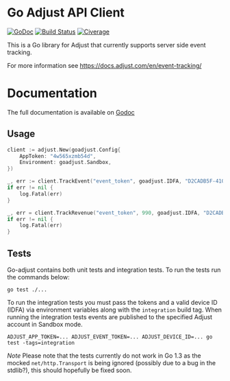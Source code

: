 Go Adjust API Client
====================

[![GoDoc](https://img.shields.io/badge/godoc-reference-blue.svg "GoDoc")](http://godoc.org/github.com/hailocab/go-adjust) 
[![Build Status](https://img.shields.io/travis/hailocab/g-adjust/master.svg "Build Status")](https://travis-ci.org/hailocab/go-adjust) 
[![Civerage](http://gocover.io/_badge/github.com/hailocab/go-adjust "Coverage")](http://gocover.io/github.com/hailocab/go-adjust)

This is a Go library for Adjust that currently supports server side event tracking.

For more information see https://docs.adjust.com/en/event-tracking/

Documentation
=============

The full documentation is available on [Godoc](http://godoc.org/github.com/hailocab/go-adjust)

## Usage

```go
client := adjust.New(goadjust.Config{
    AppToken: "4w565xzmb54d",
    Environment: goadjust.Sandbox,
})

_, err := client.TrackEvent("event_token", goadjust.IDFA, "D2CADB5F-410F-4963-AC0C-2A78534BDF1E", time.Now())
if err != nil {
    log.Fatal(err)
}

_, err = client.TrackRevenue("event_token", 990, goadjust.IDFA, "D2CADB5F-410F-4963-AC0C-2A78534BDF1E", time.Now())
if err != nil {
    log.Fatal(err)
}
```

## Tests

Go-adjust contains both unit tests and integration tests. To run the tests run the commands below:

```
go test ./...
```

To run the integration tests you must pass the tokens and a valid device ID (IDFA) via environment variables along with the `integration` build tag. When running the integration tests events are published to the specified Adjust account in Sandbox mode.

```
ADJUST_APP_TOKEN=... ADJUST_EVENT_TOKEN=... ADJUST_DEVICE_ID=... go test -tags=integration
```

*Note* Please note that the tests currently do not work in Go 1.3 as the mocked `net/http.Transport` is being ignored (possibly due to a bug in the stdlib?), this should hopefully be fixed soon.

